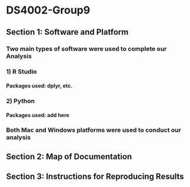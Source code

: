 # DS4002-Group9

## Section 1: Software and Platform

### Two main types of software were used to complete our Analysis

###   1) R Studio
####   Packages used: dplyr, etc.
###   2) Python
####   Packages used: add here

### Both Mac and Windows platforms were used to conduct our analysis

## Section 2: Map of Documentation

## Section 3: Instructions for Reproducing Results


